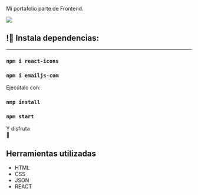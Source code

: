 Mi portafolio parte de Frontend.

![](./src/assets/Portfolio.png)

## !🔌 Instala dependencias:
______ 
### `npm i react-icons`
### `npm i emailjs-com`

Ejecútalo con:
### `nmp install`
### `npm start`

Y disfruta 	
:tada:

## Herramientas utilizadas

- HTML    
- CSS
- JSON
- REACT
